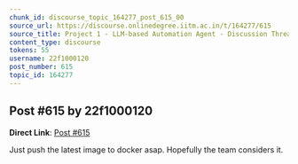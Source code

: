 ```yaml
---
chunk_id: discourse_topic_164277_post_615_00
source_url: https://discourse.onlinedegree.iitm.ac.in/t/164277/615
source_title: Project 1 - LLM-based Automation Agent - Discussion Thread [TDS Jan 2025]
content_type: discourse
tokens: 55
username: 22f1000120
post_number: 615
topic_id: 164277
---
```


## Post #615 by 22f1000120

**Direct Link**: [Post #615](https://discourse.onlinedegree.iitm.ac.in/t/164277/615)

Just push the latest image to docker asap. Hopefully the team considers it.

